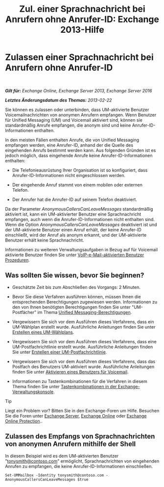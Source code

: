 ﻿---
title: 'Zul. einer Sprachnachricht bei Anrufern ohne Anrufer-ID: Exchange 2013-Hilfe'
TOCTitle: Zulassen einer Sprachnachricht bei Anrufern ohne Anrufer-ID
ms:assetid: 51367d98-e17c-4bcf-8b14-208bd1ac3af0
ms:mtpsurl: https://technet.microsoft.com/de-de/library/Bb232040(v=EXCHG.150)
ms:contentKeyID: 50475640
ms.date: 04/24/2018
mtps_version: v=EXCHG.150
ms.translationtype: HT
---

# Zulassen einer Sprachnachricht bei Anrufern ohne Anrufer-ID

 

_**Gilt für:** Exchange Online, Exchange Server 2013, Exchange Server 2016_

_**Letztes Änderungsdatum des Themas:** 2013-02-22_

Sie können es zulassen oder unterbinden, dass UM-aktivierte Benutzer Voicemailnachrichten von anonymen Anrufern empfangen. Wenn Benutzer für Unified Messaging (UM) und Voicemail aktiviert sind, können sie standardmäßig Anrufe empfangen, die anonym sind und keine Anrufer-ID-Informationen enthalten.

In den meisten Fällen enthalten Anrufe, die von Unified Messaging empfangen werden, eine Anrufer-ID, anhand der die Quelle des eingehenden Anrufs bestimmt werden kann. Aus folgenden Gründen ist es jedoch möglich, dass eingehende Anrufe keine Anrufer-ID-Informationen enthalten:

  - Die Telefonieausrüstung Ihrer Organisation ist so konfiguriert, dass Anrufer-ID-Informationen nicht eingeschlossen werden.

  - Der eingehende Anruf stammt von einem mobilen oder externen Telefon.

  - Der Anrufer hat die Anrufer-ID auf seinem Telefon deaktiviert.

Da der Parameter *AnonymousCallersCanLeaveMessages* standardmäßig aktiviert ist, kann ein UM-aktivierter Benutzer eine Sprachnachricht empfangen, auch wenn die Anrufer-ID-Informationen nicht enthalten sind. Wenn die Option *AnonymousCallersCanLeaveMessages* deaktiviert ist und der UM-aktivierte Benutzer einen Anruf erhält, der keine Anrufer-ID einschließt, wird der Anruf als anonym erkannt, und der UM-aktivierte Benutzer erhält keine Sprachnachricht.

Informationen zu weiteren Verwaltungsaufgaben in Bezug auf für Voicemail aktivierte Benutzer finden Sie unter [VoIP-e-Mail-aktivierten Benutzer Prozeduren](https://technet.microsoft.com/de-de/library/JJ835776(v=EXCHG.150)).

## Was sollten Sie wissen, bevor Sie beginnen?

  - Geschätzte Zeit bis zum Abschließen des Vorgangs: 2 Minuten.

  - Bevor Sie diese Verfahren ausführen können, müssen Ihnen die entsprechenden Berechtigungen zugewiesen werden. Informationen zu den von Ihnen benötigten Berechtigungen finden Sie unter "UM-Postfächer" im Thema [Unified Messaging-Berechtigungen](unified-messaging-permissions-exchange-2013-help.md).

  - Vergewissern Sie sich vor dem Ausführen dieses Verfahrens, dass ein UM-Wählplan erstellt wurde. Ausführliche Anleitungen finden Sie unter [Erstellen eines UM-Wählplans](https://technet.microsoft.com/de-de/library/Bb123819(v=EXCHG.150)).

  - Vergewissern Sie sich vor dem Ausführen dieses Verfahrens, dass eine UM-Postfachrichtlinie erstellt wurde. Ausführliche Anleitungen finden Sie unter [Erstellen einer UM-Postfachrichtlinie](https://technet.microsoft.com/de-de/library/Bb123510(v=EXCHG.150)).

  - Vergewissern Sie sich vor dem Ausführen dieses Verfahrens, dass das Postfach des Benutzers UM-aktiviert wurde. Ausführliche Anleitungen finden Sie unter [Aktivieren eines Benutzers für Voicemail](https://technet.microsoft.com/de-de/library/Bb124147(v=EXCHG.150)).

  - Informationen zu Tastenkombinationen für die Verfahren in diesem Thema finden Sie unter [Tastenkombinationen in der Exchange-Verwaltungskonsole](keyboard-shortcuts-in-the-exchange-admin-center-exchange-online-protection-help.md).


> [!TIP]
> Liegt ein Problem vor? Bitten Sie in den Exchange-Foren um Hilfe. Besuchen Sie die Foren unter <A href="https://go.microsoft.com/fwlink/p/?linkid=60612">Exchange Server</A>, <A href="https://go.microsoft.com/fwlink/p/?linkid=267542">Exchange Online</A> oder <A href="https://go.microsoft.com/fwlink/p/?linkid=285351">Exchange Online Protection</A>..



## Zulassen des Empfangs von Sprachnachrichten von anonymen Anrufern mithilfe der Shell

In diesem Beispiel wird es dem UM-aktivierten Benutzer "tonysmith@contoso.com" ermöglicht, Sprachnachrichten von eingehenden Anrufen zu empfangen, die keine Anrufer-ID-Informationen einschließen.

    Set-UMMailbox -Identity tonysmith@contoso.com -AnonymousCallersCanLeaveMessages $true

